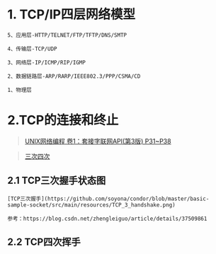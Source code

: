 # 1. TCP/IP四层网络模型

```text
5、应用层-HTTP/TELNET/FTP/TFTP/DNS/SMTP
 
4、传输层-TCP/UDP
 
3、网络层-IP/ICMP/RIP/IGMP
 
2、数据链路层-ARP/RARP/IEEE802.3/PPP/CSMA/CD
 
1、物理层
```

# 2.TCP的连接和终止
> [UNIX网络编程 卷1：套接字联网API(第3版) P31~P38]()
 
> [三次四次](https://blog.csdn.net/qq_16634723/article/details/80428645) 

## 2.1 TCP三次握手状态图

```text
[TCP三次握手](https://github.com/soyona/condor/blob/master/basic-sample-socket/src/main/resources/TCP_3_handshake.png)
 
参考：https://blog.csdn.net/zhengleiguo/article/details/37509861
```

## 2.2 TCP四次挥手

```text

```